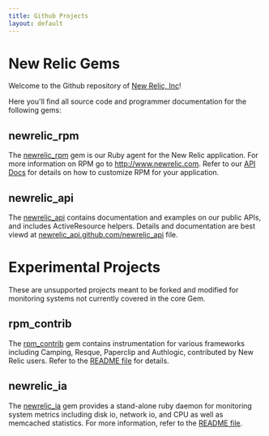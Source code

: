 ```yaml
---
title: Github Projects
layout: default
---
```


New Relic Gems
=========================

Welcome to the Github repository of [New Relic, Inc](http://www.newrelic.com)!

Here you'll find all source code and programmer documentation for the
following gems:

## newrelic_rpm

The [newrelic_rpm](http://github.com/newrelic/rpm) gem is our Ruby agent for the New Relic
application.  For more information on RPM go to
http://www.newrelic.com.  Refer to our [API Docs](/rpm) for details on
how to customize RPM for your application.

## newrelic_api

The [newrelic_api](http://github.com/newrelic/newrelic_api) contains documentation
and examples on our public APIs, and includes ActiveResource helpers.
Details and documentation are best viewd at [newrelic_api.github.com/newrelic_api](http://newrelic.github.com/newrelic_api)
file.

# Experimental Projects

These are unsupported projects meant to be forked and modified for 
monitoring systems not currently covered in the core Gem.

## rpm_contrib

The [rpm_contrib](http://github.com/newrelic/rpm_contrib) gem contains
instrumentation for various frameworks including Camping, Resque,
Paperclip and Authlogic, contributed by New Relic users.  Refer to the
[README file](/rpm_contrib) for details.

## newrelic_ia

The [newrelic_ia](http://github.com/newrelic/ia) gem provides a
stand-alone ruby daemon for monitoring system metrics including disk
io, network io, and CPU as well as memcached statistics.  For more
information, refer to the [README file](/ia).

